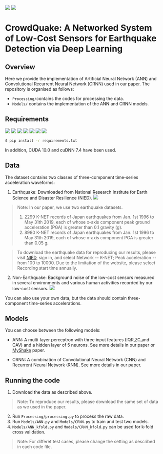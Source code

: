 [![](https://img.shields.io/badge/license-GPL--3.0-blue)](https://www.gnu.org/licenses/)
[![](https://img.shields.io/badge/Python-3.7.2-green)](https://www.python.org/downloads/release/python-372/)

# CrowdQuake: A Networked System of Low-Cost Sensors for Earthquake Detection via Deep Learning

<!---This is a Python3 implementation of Convolutional Recurrent Neural Networks for the task of binary classification of seismic detection, as described in our paper.--> 

## Overview

Here we provide the implementation of Artificial Neural Network (ANN) and Convolutional Recurrent Neural Network (CRNN) used in our paper. The repository is organised as follows:
* ```Processing/```contains the codes for processing the data.
* ```Models/``` contains the implementation of the ANN and CRNN models.


## Requirements
<!---*tensorflow (gpu-1.14)--> 
<!---* Keras (2.2.4)--> 
<!---* scikit-learn (0.21.2)--> 
<!---* pandas (0.24.1)--> 
<!---* numpy (1.16.1)--> 
<!---* obspy (1.1.1)--> 
<!---* matplotlib (3.0.3)--> 


[![](https://img.shields.io/badge/tensorflow-gpu--1.14-green)](https://www.tensorflow.org/)
[![](https://img.shields.io/badge/Keras-2.2.4-green)](https://keras.io/)
[![](https://img.shields.io/badge/scikit--learn-0.21.2-green)](https://scikit-learn.org/stable/index.html)
[![](https://img.shields.io/badge/pandas-0.24.1-green)](https://pandas.pydata.org/pandas-docs/stable/index.html)
[![](https://img.shields.io/badge/numpy-1.16.1-green)](https://numpy.org/devdocs/index.html)
[![](https://img.shields.io/badge/obspy-1.1.1-green)](https://docs.obspy.org/)
[![](https://img.shields.io/badge/matplotlib-3.0.3-green)](https://matplotlib.org/3.0.3/index.html)

```bash
$ pip install -r requirements.txt
```

In addition, CUDA 10.0 and cuDNN 7.4 have been used.


## Data
The dataset contains two classes of three-component time-series acceleration waveforms:
1. Earthquake: Downloaded from National Research Institute for Earth Science and Disaster Resilience (NIED).
  [![](https://img.shields.io/badge/Earthquake-Download-yellow)](http://www.kyoshin.bosai.go.jp/kyoshin/data/index_en.html)

> Note: In our paper, we use two earthquake datasets. 
> 1. 2299 K-NET records of Japan earthquakes from Jan. 1st 1996 to May 31th 2019, each of whose x-axis component peak ground acceleration (PGA) is greater than 0.1 gravity (g). 
> 2. 8980 K-NET records of Japan earthquakes from Jan. 1st 1996 to May 31th 2019, each of whose x-axis component PGA is greater than 0.05 g.

> To download the earthquake data for reproducing our results, please visit [NIED](http://www.kyoshin.bosai.go.jp/kyoshin/data/index_en.html), sign in, and select Network -- K-NET; Peak acceleration -- from 100 to 10000. Due to the limitation of the website, please select Recording start time annually.

2. Non-Earthquake: Background noise of the low-cost sensors measured in several environments and various human activities recorded by our low-cost sensors.
  [![](https://img.shields.io/badge/Non--Earthquake-Download-yellow)](https://drive.google.com/file/d/11sivVlx7z-cBwjBWPNY9D2Wmfv-FY-CM/view?usp=sharing)

You can also use your own data, but the data should contain three-component time-series accelerations.

## Models

You can choose between the following models: 
* ANN: A multi-layer perceptron with three input features (IQR,ZC,and CAV) and a hidden layer of 5 neurons. See more details in our paper or [MyShake](https://advances.sciencemag.org/content/2/2/e1501055) paper.
<!---* CNN--> 
* CRNN: A combination of Convolutional Neural Network (CNN) and Recurrent Neural Network (RNN). See more details in our paper.

## Running the code
1. Download the data as described above.
> Note: To reproduce our results, please download the same set of data as we used in the paper.
2. Run ```Processing/processing.py``` to process the raw data.
3. Run ```Models/ANN.py``` and ```Models/CRNN.py``` to train and test two models.
4. ```Models/ANN_kfold.py``` and ```Models/CRNN_kfold.py``` can be used for k-fold cross validation.
> Note: For differet test cases, please change the setting as described in each code file.



<!---## Cite--> 

<!---Please cite our paper if you use this code in your own work:--> 
